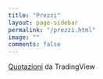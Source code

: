 ```yaml
---
title: "Prezzi"
layout: page-sidebar
permalink: "/prezzi.html"
image: ""
comments: false
---
```


<!-- TradingView Widget BEGIN -->
<div class="tradingview-widget-container">
    <div class="tradingview-widget-container__widget"></div>
    <div class="tradingview-widget-copyright"><a href="https://it.tradingview.com" rel="noopener" target="_blank"><span class="blue-text">Quotazioni</span></a> da TradingView</div>
    <script type="text/javascript" src="https://s3.tradingview.com/external-embedding/embed-widget-tickers.js" async>
    {
    "symbols": [
      {
        "description": "Bitcoin",
        "proName": "BINANCE:BTCEUR"
      },
      {
        "description": "Ethereum",
        "proName": "BINANCE:ETHEUR"
      },
      {
        "description": "Binance Coin",
        "proName": "BINANCE:BNBEUR"
      },
      {
        "description": "Tether",
        "proName": "KRAKEN:USDTEUR"
      },
      {
        "description": "Polkadot",
        "proName": "BINANCE:DOTEUR"
      },
      {
        "description": "Cardano",
        "proName": "BINANCE:ADAEUR"
      },
      {
        "description": "Ripple",
        "proName": "BINANCE:XRPEUR"
      },
      {
        "description": "Litecoin",
        "proName": "BINANCE:LTCEUR"
      },
      {
        "description": "Chainlink",
        "proName": "BINANCE:LINKEUR"
      },
      {
        "description": "Bitcoin Cash",
        "proName": "BINANCE:BCHEUR"
      },
      {
        "description": "Stellar",
        "proName": "BINANCE:XLMEUR"
      },
      {
        "description": "USD Coin",
        "proName": "KRAKEN:USDCEUR"
      },
      {
        "description": "DOGE",
        "proName": "BINANCE:DOGEEUR"
      }
    ],
    "colorTheme": "light",
    "isTransparent": false,
    "showSymbolLogo": true,
    "locale": "it"
  }
    </script>
  </div>
  <!-- TradingView Widget END -->